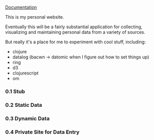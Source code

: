 [Documentation](https://rawgit.com/brianru/bjr/master/docs/uberdoc.html)

This is my personal website.

Eventually this will be a fairly substantial application for collecting, visualizing and maintaining personal data from a variety of sources.

But really it's a place for me to experiment with cool stuff, including:
- clojure
- datalog (bacwn -> datomic when I figure out how to set things up)
- ring
- d3
- clojurescript
- om

### 0.1 Stub

### 0.2 Static Data

### 0.3 Dynamic Data

### 0.4 Private Site for Data Entry
